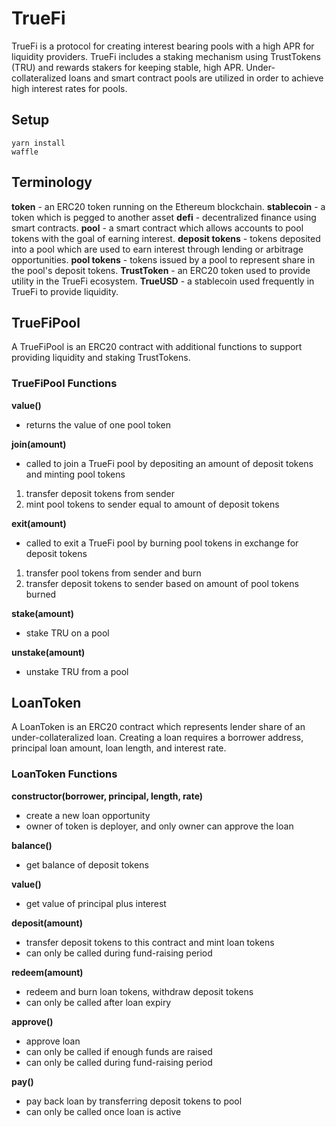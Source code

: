 # TrueFi

TrueFi is a protocol for creating interest bearing pools with a high APR for liquidity providers. TrueFi includes a staking mechanism using TrustTokens (TRU) and rewards stakers for keeping stable, high APR. Under-collateralized loans and smart contract pools are utilized in order to achieve high interest rates for pools.

## Setup
```
yarn install
waffle
```

## Terminology

**token** - an ERC20 token running on the Ethereum blockchain. 
**stablecoin** - a token which is pegged to another asset
**defi** - decentralized finance using smart contracts. 
**pool** - a smart contract which allows accounts to pool tokens with the goal of earning interest. 
**deposit tokens** - tokens deposited into a pool which are used to earn interest through lending or arbitrage opportunities. 
**pool tokens** - tokens issued by a pool to represent share in the pool's deposit tokens. 
**TrustToken** - an ERC20 token used to provide utility in the TrueFi ecosystem. 
**TrueUSD** - a stablecoin used frequently in TrueFi to provide liquidity. 

## TrueFiPool 

A TrueFiPool is an ERC20 contract with additional functions to support providing liquidity and staking TrustTokens.

### TrueFiPool Functions

**value()** 
- returns the value of one pool token

**join(amount)**
- called to join a TrueFi pool by depositing an amount of deposit tokens and minting pool tokens 
1. transfer deposit tokens from sender 
2. mint pool tokens to sender equal to amount of deposit tokens 

**exit(amount)** 
- called to exit a TrueFi pool by burning pool tokens in exchange for deposit tokens 
1. transfer pool tokens from sender and burn 
2. transfer deposit tokens to sender based on amount of pool tokens burned 

**stake(amount)**
- stake TRU on a pool

**unstake(amount)**
- unstake TRU from a pool

## LoanToken 

A LoanToken is an ERC20 contract which represents lender share of an under-collateralized loan. Creating a loan requires a borrower address, principal loan amount, loan length, and interest rate.

### LoanToken Functions

**constructor(borrower, principal, length, rate)**
- create a new loan opportunity
- owner of token is deployer, and only owner can approve the loan

**balance()** 
- get balance of deposit tokens

**value()** 
- get value of principal plus interest

**deposit(amount)** 
- transfer deposit tokens to this contract and mint loan tokens
- can only be called during fund-raising period

**redeem(amount)** 
- redeem and burn loan tokens, withdraw deposit tokens
- can only be called after loan expiry

**approve()** 
- approve loan
- can only be called if enough funds are raised
- can only be called during fund-raising period

**pay()**
- pay back loan by transferring deposit tokens to pool
- can only be called once loan is active